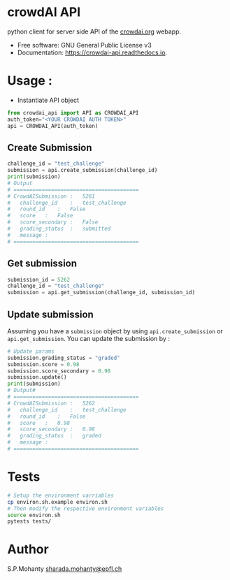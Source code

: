 # crowdAI API
python client for server side API of the [crowdai.org](https://www.crowdai.org) webapp.

* Free software: GNU General Public License v3
* Documentation: https://crowdai-api.readthedocs.io.

# Usage :
* Instantiate API object
```python
from crowdai_api import API as CROWDAI_API
auth_token="<YOUR CROWDAI AUTH TOKEN>"
api = CROWDAI_API(auth_token)
```

## Create Submission
```python
challenge_id = "test_challenge"
submission = api.create_submission(challenge_id)
print(submission)
# Output
# ========================================
# CrowdAISubmission	:	5261
# 	challenge_id	:	test_challenge
# 	round_id	:	False
# 	score	:	False
# 	score_secondary	:	False
# 	grading_status	:	submitted
# 	message	:
# ========================================
```

## Get submission
```python
submission_id = 5262
challenge_id = "test_challenge"
submission = api.get_submission(challenge_id, submission_id)
```

## Update submission
Assuming you have a `submission` object by using `api.create_submission` or `api.get_submission`.
You can update the submission by :

```python
# Update params
submission.grading_status = "graded"
submission.score = 0.98
submission.score_secondary = 0.98
submission.update()
print(submission)
# Output#
# ========================================
# CrowdAISubmission	:	5262
# 	challenge_id	:	test_challenge
# 	round_id	:	False
# 	score	:	0.98
# 	score_secondary	:	0.98
# 	grading_status	:	graded
# 	message	:
# ========================================
```

# Tests
```bash
# Setup the environment varriables
cp environ.sh.example environ.sh
# Then modify the respective environment variables
source environ.sh
pytests tests/
```

# Author
S.P.Mohanty <sharada.mohanty@epfl.ch>
